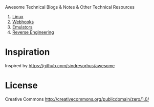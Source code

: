 Awesome Technical Blogs & Notes & Other Technical Resources

1. [Linux](https://github.com/irahulsingh/awesome-tech-blogs/blob/master/linux.md)
2. [Webhooks](https://github.com/irahulsingh/awesome-tech-blogs/blob/master/webhook.md)
3. [Emulators](https://github.com/irahulsingh/awesome-tech-blogs/blob/master/android-emulators.md)
4. [Reverse Engineering](https://github.com/irahulsingh/awesome-tech-blogs/blob/master/reverse-engineering.md)

# Inspiration
Inspired by https://github.com/sindresorhus/awesome

# License
Creative Commons http://creativecommons.org/publicdomain/zero/1.0/
